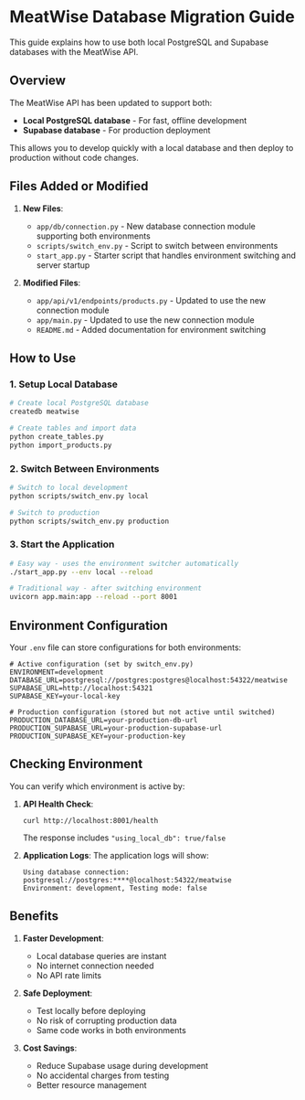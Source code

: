# MeatWise Database Migration Guide

This guide explains how to use both local PostgreSQL and Supabase databases with the MeatWise API.

## Overview

The MeatWise API has been updated to support both:
- **Local PostgreSQL database** - For fast, offline development
- **Supabase database** - For production deployment

This allows you to develop quickly with a local database and then deploy to production without code changes.

## Files Added or Modified

1. **New Files**:
   - `app/db/connection.py` - New database connection module supporting both environments
   - `scripts/switch_env.py` - Script to switch between environments
   - `start_app.py` - Starter script that handles environment switching and server startup

2. **Modified Files**:
   - `app/api/v1/endpoints/products.py` - Updated to use the new connection module
   - `app/main.py` - Updated to use the new connection module
   - `README.md` - Added documentation for environment switching

## How to Use

### 1. Setup Local Database

```bash
# Create local PostgreSQL database
createdb meatwise

# Create tables and import data
python create_tables.py
python import_products.py
```

### 2. Switch Between Environments

```bash
# Switch to local development
python scripts/switch_env.py local

# Switch to production
python scripts/switch_env.py production
```

### 3. Start the Application

```bash
# Easy way - uses the environment switcher automatically
./start_app.py --env local --reload

# Traditional way - after switching environment
uvicorn app.main:app --reload --port 8001
```

## Environment Configuration

Your `.env` file can store configurations for both environments:

```
# Active configuration (set by switch_env.py)
ENVIRONMENT=development
DATABASE_URL=postgresql://postgres:postgres@localhost:54322/meatwise
SUPABASE_URL=http://localhost:54321
SUPABASE_KEY=your-local-key

# Production configuration (stored but not active until switched)
PRODUCTION_DATABASE_URL=your-production-db-url
PRODUCTION_SUPABASE_URL=your-production-supabase-url
PRODUCTION_SUPABASE_KEY=your-production-key
```

## Checking Environment

You can verify which environment is active by:

1. **API Health Check**:
   ```
   curl http://localhost:8001/health
   ```
   The response includes `"using_local_db": true/false`

2. **Application Logs**:
   The application logs will show:
   ```
   Using database connection: postgresql://postgres:****@localhost:54322/meatwise
   Environment: development, Testing mode: false
   ```

## Benefits

1. **Faster Development**:
   - Local database queries are instant
   - No internet connection needed
   - No API rate limits

2. **Safe Deployment**:
   - Test locally before deploying
   - No risk of corrupting production data
   - Same code works in both environments

3. **Cost Savings**:
   - Reduce Supabase usage during development
   - No accidental charges from testing
   - Better resource management 